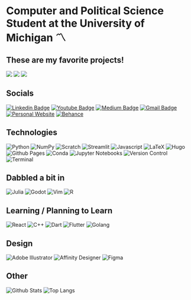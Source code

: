 # Computer and Political Science Student at the University of Michigan 〽️

## These are my favorite projects!

<img src="https://github-readme-stats.vercel.app/api/pin/?username=daniel-chuang&repo=BWSI-RACECAR"/>
<img src="https://github-readme-stats.vercel.app/api/pin/?username=daniel-chuang&repo=tedx-animations"/>
<img src="https://github-readme-stats.vercel.app/api/pin/?username=daniel-chuang&repo=the-powerpoint-jedi"/>


## Socials

[![Linkedin Badge](https://img.shields.io/badge/LinkedIn-0077B5?style=for-the-badge&logo=linkedin&logoColor=white)](https://www.linkedin.com/in/daniel-chuang-7a1bb920b/)
[![Youtube Badge](https://img.shields.io/badge/YouTube-FF0000?style=for-the-badge&logo=youtube&logoColor=white)](https://www.youtube.com/channel/UCxJIH142HcyaDzB5w4aR33w/videos)
[![Medium Badge](https://img.shields.io/badge/Medium-12100E?style=for-the-badge&logo=medium&logoColor=white)](https://medium.com/@sharpinclude)
[![Gmail Badge](https://img.shields.io/badge/Gmail-D14836?style=for-the-badge&logo=gmail&logoColor=white)](mailto:dkchuang@umich.edu)
[![Personal Website](https://img.shields.io/badge/website-000000?style=for-the-badge&logo=About.me&logoColor=white)](https://tinyurl.com/daniel-chuang)
[![Behance](https://img.shields.io/badge/Behance-0054F7?style=for-the-badge&logo=behance&logoColor=white)](https://www.behance.net/dcswagness3a22)

## Technologies

![Python](https://img.shields.io/badge/Python-FFD43B?style=for-the-badge&logo=python&logoColor=blue)
![NumPy](https://img.shields.io/badge/Numpy-777BB4?style=for-the-badge&logo=numpy&logoColor=white)
![Scratch](https://img.shields.io/badge/Scratch-4D97FF?style=for-the-badge&logo=Scratch&logoColor=white)
![Streamlit](https://img.shields.io/badge/Streamlit-FF4B4B?style=for-the-badge&logo=Streamlit&logoColor=white)
![Javascript](https://img.shields.io/badge/JavaScript-323330?style=for-the-badge&logo=javascript&logoColor=F7DF1E)
![LaTeX](https://img.shields.io/badge/LaTeX-47A141?style=for-the-badge&logo=LaTeX&logoColor=white)
![Hugo](https://img.shields.io/badge/Hugo-FF4088?style=for-the-badge&logo=hugo&logoColor=whit)
![Github Pages](https://img.shields.io/badge/GitHub%20Pages-222222?style=for-the-badge&logo=GitHub%20Pages&logoColor=white)
![Conda](https://img.shields.io/badge/conda-342B029.svg?&style=for-the-badge&logo=anaconda&logoColor=white)
![Jupyter Notebooks](https://img.shields.io/badge/Jupyter-F37626.svg?&style=for-the-badge&logo=Jupyter&logoColor=white)
![Version Control](https://img.shields.io/badge/GIT-E44C30?style=for-the-badge&logo=git&logoColor=white)
![Terminal](https://img.shields.io/badge/windows%20terminal-4D4D4D?style=for-the-badge&logo=windows%20terminal&logoColor=white)

## Dabbled a bit in

![Julia](https://img.shields.io/badge/Julia-9558B2?style=for-the-badge&logo=julia&logoColor=white)
![Godot](https://img.shields.io/badge/Godot-478CBF?style=for-the-badge&logo=GodotEngine&logoColor=white)
![Vim](https://img.shields.io/badge/VIM-%2311AB00.svg?&style=for-the-badge&logo=vim&logoColor=white)
![R](https://img.shields.io/badge/R-276DC3?style=for-the-badge&logo=r&logoColor=white)

## Learning / Planning to Learn
![React](https://img.shields.io/badge/React-20232A?style=for-the-badge&logo=react&logoColor=61DAF)
![C++](https://img.shields.io/badge/C%2B%2B-00599C?style=for-the-badge&logo=c%2B%2B&logoColor=white)
![Dart](https://img.shields.io/badge/Dart-0175C2?style=for-the-badge&logo=dart&logoColor=white)
![Flutter](https://img.shields.io/badge/Flutter-02569B?style=for-the-badge&logo=flutter&logoColor=white)
![Golang](https://img.shields.io/badge/Go-00ADD8?style=for-the-badge&logo=go&logoColor=white)

## Design

![Adobe Illustrator](https://img.shields.io/badge/Adobe%20Illustrator-FF9A00?style=for-the-badge&logo=adobe%20illustrator&logoColor=white)
![Affinity Designer](https://img.shields.io/badge/affinity_designer-%231B72BE.svg?style=for-the-badge&logo=affinity-designer&logoColor=white)
![Figma](https://img.shields.io/badge/Figma-F24E1E?style=for-the-badge&logo=figma&logoColor=white)

## Other

![Github Stats](https://github-readme-stats.vercel.app/api?username=daniel-chuang&count_private=true&show_icons=true&include_all_commits=true)
![Top Langs](https://github-readme-stats.vercel.app/api/top-langs/?username=daniel-chuang&hide=TeX&layout=compact)